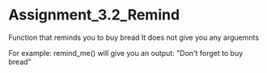 # Assignment_3.2_Remind
Function that reminds you to buy bread
It does not give you any arguemnts

For example: 
remind_me() will give you an output: "Don't forget to buy bread"
